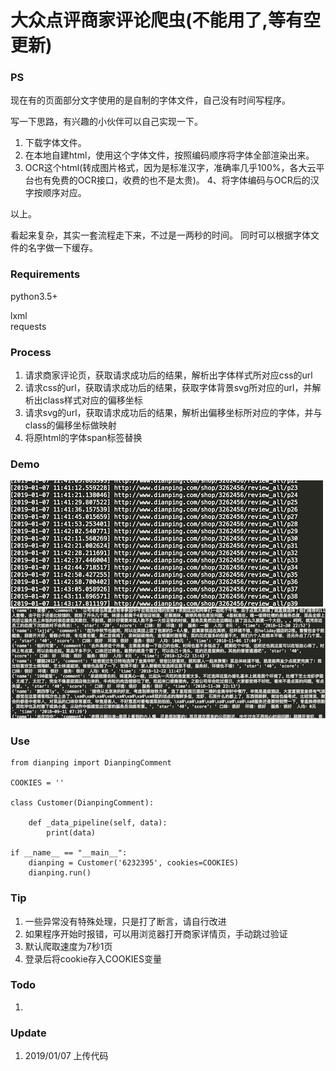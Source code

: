 # 大众点评商家评论爬虫(不能用了,等有空更新)

### PS

现在有的页面部分文字使用的是自制的字体文件，自己没有时间写程序。

写一下思路，有兴趣的小伙伴可以自己实现一下。

1. 下载字体文件。
2. 在本地自建html，使用这个字体文件，按照编码顺序将字体全部渲染出来。
3. OCR这个html(转成图片格式，因为是标准汉字，准确率几乎100%，各大云平台也有免费的OCR接口，收费的也不是太贵)。
4、将字体编码与OCR后的汉字按顺序对应。

以上。

看起来复杂，其实一套流程走下来，不过是一两秒的时间。
同时可以根据字体文件的名字做一下缓存。

### Requirements
python3.5+  
  
lxml  
requests
  
### Process
1. 请求商家评论页，获取请求成功后的结果，解析出字体样式所对应css的url
2. 请求css的url，获取请求成功后的结果，获取字体背景svg所对应的url，并解析出class样式对应的偏移坐标
3. 请求svg的url，获取请求成功后的结果，解析出偏移坐标所对应的字体，并与class的偏移坐标做映射
4. 将原html的字体span标签替换
  
### Demo
![image](https://github.com/longxiaofei/markdown_img/blob/master/dianping/1.png?raw=true)  
![image](https://github.com/longxiaofei/markdown_img/blob/master/dianping/2.jpeg?raw=true)
  
### Use
```
from dianping import DianpingComment

COOKIES = ''

class Customer(DianpingComment):
    
    def _data_pipeline(self, data):
        print(data)

if __name__ == "__main__":
    dianping = Customer('6232395', cookies=COOKIES)
    dianping.run()
```
  
### Tip
1. 一些异常没有特殊处理，只是打了断言，请自行改进
2. 如果程序开始时报错，可以用浏览器打开商家详情页，手动跳过验证
3. 默认爬取速度为7秒1页
4. 登录后将cookie存入COOKIES变量
  
### Todo
1. 
  
### Update
1. 2019/01/07 上传代码
